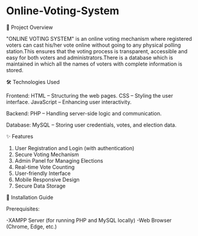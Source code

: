 # Online-Voting-System

📌 Project Overview

"ONLINE VOTING SYSTEM" is an online voting mechanism where registered voters can cast his/her vote online without going to any physical polling station.This ensures that the voting process is transparent, accessible and easy for both voters and administrators.There is a database which is maintained in which all the names of voters with complete information is stored.

🛠️ Technologies Used

Frontend:
HTML – Structuring the web pages.
CSS – Styling the user interface.
JavaScript – Enhancing user interactivity.

Backend:
PHP – Handling server-side logic and communication.

Database:
MySQL – Storing user credentials, votes, and election data.

✨ Features

1. User Registration and Login (with authentication)
2. Secure Voting Mechanism
3. Admin Panel for Managing Elections
4. Real-time Vote Counting
5. User-friendly Interface
6. Mobile Responsive Design
7. Secure Data Storage

🚀 Installation Guide

Prerequisites:

-XAMPP Server (for running PHP and MySQL locally)
-Web Browser (Chrome, Edge, etc.)
